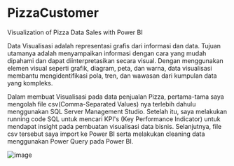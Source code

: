 # PizzaCustomer
Visualization of Pizza Data Sales with Power BI

Data Visualisasi adalah representasi grafis dari informasi dan data. Tujuan utamanya adalah menyampaikan informasi dengan cara yang mudah dipahami dan dapat diinterpretasikan secara visual. 
Dengan menggunakan elemen visual seperti grafik, diagram, peta, dan warna, data visualisasi membantu mengidentifikasi pola, tren, dan wawasan dari kumpulan data yang kompleks.

Dalam membuat Visualisasi pada data penjualan Pizza, pertama-tama saya mengolah file csv(Comma-Separated Values) nya terlebih dahulu menggunakan SQL Server Management Studio. Setelah itu, saya
melakukan running code SQL untuk mencari KPI's (Key Performance Indicator) untuk mendapat insight pada pembuatan visualisasi data bisnis. Selanjutnya, file csv tersebut saya import ke Power BI
serta melakukan cleaning data menggunakan Power Query pada Power BI. 

![image](https://github.com/dikyran/PizzaCustomer/assets/113019725/9dde2fae-667d-4c8d-911d-5b3a6599aa22)





